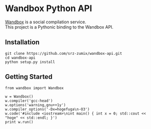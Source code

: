 Wandbox Python API
===========
  
[Wandbox](http://melpon.org/wandbox/) is a social compilation service.  
This project is a Pythonic binding to the Wandbox API.

Installation
--------------------------------------------------

	git clone https://github.com/srz-zumix/wandbox-api.git
	cd wandbox-api
	python setup.py install


Getting Started
--------------------------------------------------

	from wandbox import Wandbox
	
	w = Wandbox()
	w.compiler('gcc-head')
	w.options('warning,gnu++1y')
	w.compiler_options('-Dx=hogefuga\n-O3')
	w.code('#include <iostream>\nint main() { int x = 0; std::cout << "hoge" << std::endl; }')
	print w.run()
